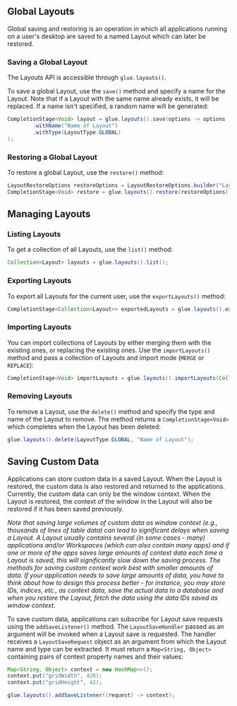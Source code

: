 ## Global Layouts

Global saving and restoring is an operation in which all applications running on a user's desktop are saved to a named Layout which can later be restored.

### Saving a Global Layout

The Layouts API is accessible through `glue.layouts()`.

To save a global Layout, use the `save()` method and specify a name for the Layout. Note that if a Layout with the same name already exists, it will be replaced. If a name isn't specified, a random name will be generated:

```java
CompletionStage<Void> layout = glue.layouts().save(options -> options
        .withName("Name of Layout")
        .withType(LayoutType.GLOBAL)
);
```

### Restoring a Global Layout

To restore a global Layout, use the `restore()` method:

```java
LayoutRestoreOptions restoreOptions = LayoutRestoreOptions.builder("LayoutToRestore").build();
CompletionStage<Void> restore = glue.layouts().restore(restoreOptions);
```

## Managing Layouts

### Listing Layouts

To get a collection of all Layouts, use the `list()` method:

```java
Collection<Layout> layouts = glue.layouts().list();
```

### Exporting Layouts

To export all Layouts for the current user, use the `exportLayouts()` method:

```java
CompletionStage<Collection<Layout>> exportedLayouts = glue.layouts().exportLayouts();
```

### Importing Layouts

You can import collections of Layouts by either merging them with the existing ones, or replacing the existing ones. Use the `importLayouts()` method and pass a collection of Layouts and import mode (`MERGE` or `REPLACE`):

```java
CompletionStage<Void> importLayouts = glue.layouts().importLayouts(Collections.emptyList(), LayoutImportMode.REPLACE);
```

### Removing Layouts

To remove a Layout, use the `delete()` method and specify the type and name of the Layout to remove. The method returns a `CompletionStage<Void>` which completes when the Layout has been deleted:

```java
glue.layouts().delete(LayoutType.GLOBAL, "Name of Layout");
```

## Saving Custom Data

Applications can store custom data in a saved Layout. When the Layout is restored, the custom data is also restored and returned to the applications. Currently, the custom data can only be the window context. When the Layout is restored, the context of the window in the Layout will also be restored if it has been saved previously.

*Note that saving large volumes of custom data as window context (e.g., thousands of lines of table data) can lead to significant delays when saving a Layout. A Layout usually contains several (in some cases - many) applications and/or Workspaces (which can also contain many apps) and if one or more of the apps saves large amounts of context data each time a Layout is saved, this will significantly slow down the saving process. The methods for saving custom context work best with smaller amounts of data. If your application needs to save large amounts of data, you have to think about how to design this process better - for instance, you may store IDs, indices, etc., as context data, save the actual data to a database and when you restore the Layout, fetch the data using the data IDs saved as window context.*

To save custom data, applications can subscribe for Layout save requests using the `addSaveListener()` method. The `LayoutSaveHandler` passed as an argument will be invoked when a Layout save is requested. The handler receives a `LayoutSaveRequest` object as an argument from which the Layout name and type can be extracted. It must return a `Map<String, Object>` containing pairs of context property names and their values:

```java
Map<String, Object> context = new HashMap<>();
context.put("gridWidth", 420);
context.put("gridHeight", 42);

glue.layouts().addSaveListener((request) -> context);
``` 